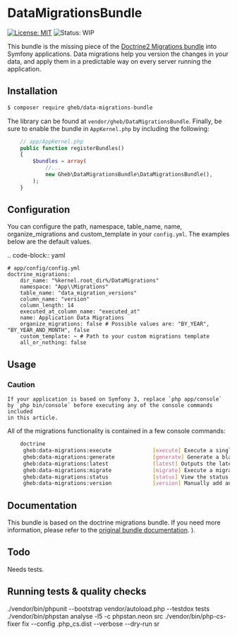 # DataMigrationsBundle

[![License: MIT](https://img.shields.io/badge/License-MIT-yellow.svg)](https://opensource.org/licenses/MIT)
![Status: WIP](https://img.shields.io/badge/status-WIP-red.svg)

This bundle is the missing piece of the [Doctrine2 Migrations bundle](https://symfony.com/doc/master/bundles/DoctrineMigrationsBundle/index.html)
into Symfony applications. Data migrations help you version the changes in your data, and apply them in a predictable way on every server running the application.

## Installation

```sh
$ composer require gheb/data-migrations-bundle
```

The library can be found  at ``vendor/gheb/DataMigrationsBundle``.
Finally, be sure to enable the bundle in ``AppKernel.php`` by including the following:

```php
    // app/AppKernel.php
    public function registerBundles()
    {
        $bundles = array(
            //...
            new Gheb\DataMigrationsBundle\DataMigrationsBundle(),
        );
    }
```

## Configuration

You can configure the path, namespace, table_name, name, organize_migrations and custom_template in your ``config.yml``. The examples below are the default values.

.. code-block:: yaml

    # app/config/config.yml
    doctrine_migrations:
        dir_name: "%kernel.root_dir%/DataMigrations"
        namespace: "App\\Migrations"
        table_name: "data_migration_versions"
        column_name: "version"
        column_length: 14
        executed_at_column_name: "executed_at"
        name: Application Data Migrations
        organize_migrations: false # Possible values are: "BY_YEAR", "BY_YEAR_AND_MONTH", false
        custom_template: ~ # Path to your custom migrations template
        all_or_nothing: false

## Usage

### Caution

    If your application is based on Symfony 3, replace `php app/console` by `php bin/console` before executing any of the console commands included
    in this article.

All of the migrations functionality is contained in a few console commands:

```bash
    doctrine
     gheb:data-migrations:execute             [execute] Execute a single migration version up or down manually.
     gheb:data-migrations:generate            [generate] Generate a blank migration class.
     gheb:data-migrations:latest              [latest] Outputs the latest version number
     gheb:data-migrations:migrate             [migrate] Execute a migration to a specified version or the latest available version.
     gheb:data-migrations:status              [status] View the status of a set of migrations.
     gheb:data-migrations:version             [version] Manually add and delete migration versions from the version table.
```

## Documentation

This bundle is based on the doctrine migrations bundle.
If you need more information, please refer to the [original bundle documentation](https://symfony.com/doc/current/bundles/DoctrineMigrationsBundle/index.html).
).

## Todo

Needs tests.

## Running tests & quality checks

./vendor/bin/phpunit --bootstrap vendor/autoload.php --testdox tests
./vendor/bin/phpstan analyse -l5 -c phpstan.neon src
./vendor/bin/php-cs-fixer fix --config .php_cs.dist --verbose --dry-run sr